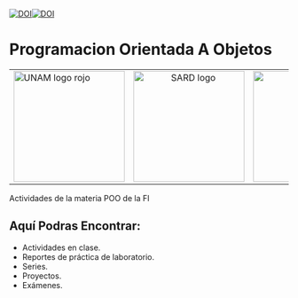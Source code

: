 [![DOI](https://zenodo.org/badge/46740228.svg)](http://lcp02.fi-b.unam.mx/#)[![DOI](https://zenodo.org/badge/46740228.svg)](http://lcp02.fi-b.unam.mx/#)

# Programacion Orientada A Objetos

<table>
  <tr>
    <td align="left" width="33%">
      <img height="200" src="https://imgur.com/rWisYF9.png" alt="UNAM logo rojo">
    </td>
    <td align="center" width="33%">
      <img height="200" src="https://imgur.com/aMA0OpO.png" alt="SARD logo">
    </td>
    <td align="right" width="33%">
      <img height="200" src="https://imgur.com/6ygRxl2.png" alt="FI logo rojo"> 
    </td>
  </tr>
</table>

Actividades de la materia POO de la FI

## Aquí Podras Encontrar:

- Actividades en clase.
- Reportes de práctica de laboratorio.
- Series.
- Proyectos.
- Exámenes.
